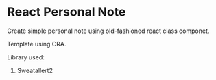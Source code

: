 # React Personal Note

Create simple personal note using old-fashioned react class componet.

Template using CRA.

Library used:

1. Sweatallert2
